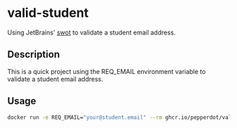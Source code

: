 # valid-student

Using JetBrains' [swot](https://github.com/JetBrains/swot) to validate a student email address.

## Description

This is a quick project using the REQ_EMAIL environment variable to validate a student email address.

## Usage

```bash
docker run -e REQ_EMAIL="your@student.email" --rm ghcr.io/pepperdot/valid-student:latest
```